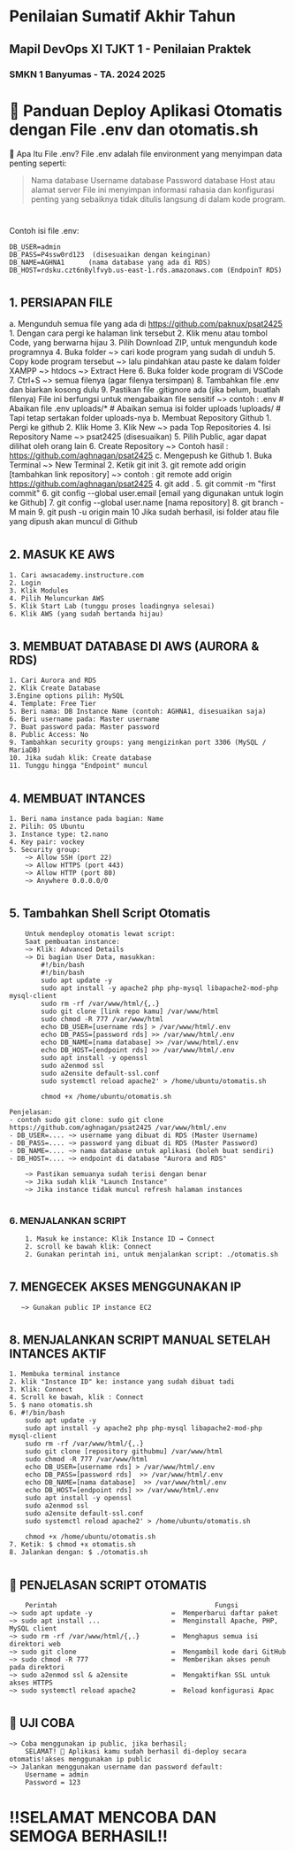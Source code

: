 # Penilaian Sumatif Akhir Tahun
## Mapil DevOps XI TJKT 1 - Penilaian Praktek
### SMKN 1 Banyumas - TA. 2024 2025


#
# 🚀 Panduan Deploy Aplikasi Otomatis dengan File .env dan otomatis.sh

🧠 Apa Itu File .env?
File .env adalah file environment yang menyimpan data penting seperti:
> Nama database
> Username database
> Password database
> Host atau alamat server
File ini menyimpan informasi rahasia dan konfigurasi penting yang sebaiknya tidak ditulis langsung di dalam kode program.
#
Contoh isi file .env:
```.env
DB_USER=admin  
DB_PASS=P4ssw0rd123  (disesuaikan dengan keinginan)
DB_NAME=AGHNA1      (nama database yang ada di RDS)  
DB_HOST=rdsku.czt6n8ylfvyb.us-east-1.rds.amazonaws.com (EndpoinT RDS)
```
#

## 1. PERSIAPAN FILE
a. Mengunduh semua file yang ada di https://github.com/paknux/psat2425 
    1. Dengan cara pergi ke halaman link tersebut
    2. Klik menu atau tombol Code, yang berwarna hijau
    3. Pilih Download ZIP, untuk mengunduh kode programnya
    4. Buka folder ~> cari kode program yang sudah di unduh
    5. Copy kode program tersebut ~> lalu pindahkan atau paste ke dalam folder XAMPP ~> htdocs ~> Extract Here
    6. Buka folder kode program di VSCode
    7. Ctrl+S ~> semua filenya (agar filenya tersimpan)
    8. Tambahkan file .env dan biarkan kosong dulu
    9. Pastikan file .gitignore ada (jika belum, buatlah filenya)
    File ini berfungsi untuk mengabaikan file sensitif
        ~> contoh : .env               # Abaikan file .env
                    uploads/*          # Abaikan semua isi folder uploads
                    !uploads/          # Tapi tetap sertakan folder uploads-nya
b. Membuat Repository Github
    1. Pergi ke github 
    2. Klik Home
    3. Klik New ~> pada Top Repositories
    4. Isi Repository Name ~> psat2425 (disesuaikan)
    5. Pilih Public, agar dapat dilihat oleh orang lain
    6. Create Repository
    ~> Contoh hasil : https://github.com/aghnagan/psat2425
c. Mengepush ke Github
    1. Buka Terminal ~> New Terminal
    2. Ketik git init
    3. git remote add origin [tambahkan link repository]
        ~> contoh : git remote add origin https://github.com/aghnagan/psat2425
    4. git add .
    5. git commit -m "first commit"
    6. git config --global user.email [email yang digunakan untuk login ke Github]
    7. git config --global user.name [nama repository]
    8. git branch -M main
    9. git push -u origin main
    10 Jika sudah berhasil, isi folder atau file yang dipush akan muncul di Github
#
## 2. MASUK KE AWS
    1. Cari awsacademy.instructure.com
    2. Login
    3. Klik Modules
    4. Pilih Meluncurkan AWS 
    5. Klik Start Lab (tunggu proses loadingnya selesai)
    6. Klik AWS (yang sudah bertanda hijau)
#
## 3. MEMBUAT DATABASE DI AWS (AURORA & RDS)
    1. Cari Aurora and RDS
    2. Klik Create Database
    3.Engine options pilih: MySQL
    4. Template: Free Tier
    5. Beri nama: DB Instance Name (contoh: AGHNA1, disesuaikan saja)
    6. Beri username pada: Master username
    7. Buat password pada: Master password
    8. Public Access: No
    9. Tambahkan security groups: yang mengizinkan port 3306 (MySQL / MariaDB)
    10. Jika sudah klik: Create database
    11. Tunggu hingga "Endpoint" muncul
#
## 4. MEMBUAT INTANCES
    1. Beri nama instance pada bagian: Name
    2. Pilih: OS Ubuntu
    3. Instance type: t2.nano
    4. Key pair: vockey
    5. Security group:
        ~> Allow SSH (port 22)
        ~> Allow HTTPS (port 443)
        ~> Allow HTTP (port 80)
        ~> Anywhere 0.0.0.0/0
#
## 5. Tambahkan Shell Script Otomatis
        Untuk mendeploy otomatis lewat script:
        Saat pembuatan instance:
        ~> Klik: Advanced Details
        ~> Di bagian User Data, masukkan:
            #!/bin/bash
            #!/bin/bash
            sudo apt update -y
            sudo apt install -y apache2 php php-mysql libapache2-mod-php mysql-client
            sudo rm -rf /var/www/html/{,.}
            sudo git clone [link repo kamu] /var/www/html
            sudo chmod -R 777 /var/www/html
            echo DB_USER=[username rds] > /var/www/html/.env
            echo DB_PASS=[password rds] >> /var/www/html/.env
            echo DB_NAME=[nama database] >> /var/www/html/.env
            echo DB_HOST=[endpoint rds] >> /var/www/html/.env
            sudo apt install -y openssl
            sudo a2enmod ssl
            sudo a2ensite default-ssl.conf
            sudo systemctl reload apache2' > /home/ubuntu/otomatis.sh

            chmod +x /home/ubuntu/otomatis.sh
    
    Penjelasan:
    - contoh sudo git clone: sudo git clone https://github.com/aghnagan/psat2425 /var/www/html/.env
    - DB_USER=.... ~> username yang dibuat di RDS (Master Username)
    - DB_PASS=.... ~> password yang dibuat di RDS (Master Password)
    - DB_NAME=.... ~> nama database untuk aplikasi (boleh buat sendiri)
    - DB_HOST=.... ~> endpoint di database "Aurora and RDS"

        ~> Pastikan semuanya sudah terisi dengan benar
        ~> Jika sudah klik "Launch Instance"
        ~> Jika instance tidak muncul refresh halaman instances 
#
### 6. MENJALANKAN SCRIPT
        1. Masuk ke instance: Klik Instance ID → Connect
        2. scroll ke bawah klik: Connect
        2. Gunakan perintah ini, untuk menjalankan script: ./otomatis.sh
#
## 7. MENGECEK AKSES MENGGUNAKAN IP
       ~> Gunakan public IP instance EC2 
#
## 8. MENJALANKAN SCRIPT MANUAL SETELAH INTANCES AKTIF
    1. Membuka terminal instance
    2. klik "Instance ID" ke: instance yang sudah dibuat tadi
    3. Klik: Connect
    4. Scroll ke bawah, klik : Connect
    5. $ nano otomatis.sh
    6. #!/bin/bash
        sudo apt update -y
        sudo apt install -y apache2 php php-mysql libapache2-mod-php mysql-client
        sudo rm -rf /var/www/html/{,.}
        sudo git clone [repository githubmu] /var/www/html
        sudo chmod -R 777 /var/www/html
        echo DB_USER=[username rds] > /var/www/html/.env
        echo DB_PASS=[password rds]  >> /var/www/html/.env
        echo DB_NAME=[nama database]  >> /var/www/html/.env
        echo DB_HOST=[endpoint rds] >> /var/www/html/.env
        sudo apt install -y openssl
        sudo a2enmod ssl
        sudo a2ensite default-ssl.conf
        sudo systemctl reload apache2' > /home/ubuntu/otomatis.sh

        chmod +x /home/ubuntu/otomatis.sh  
    7. Ketik: $ chmod +x otomatis.sh
    8. Jalankan dengan: $ ./otomatis.sh
#
## 📘 PENJELASAN SCRIPT OTOMATIS
        Perintah	                                    Fungsi
    ~> sudo apt update -y	                 =  Memperbarui daftar paket
    ~> sudo apt install ...	                 =  Menginstall Apache, PHP, MySQL client
    ~> sudo rm -rf /var/www/html/{,.}	     =  Menghapus semua isi direktori web
    ~> sudo git clone	                     =  Mengambil kode dari GitHub
    ~> sudo chmod -R 777	                 =  Memberikan akses penuh pada direktori
    ~> sudo a2enmod ssl & a2ensite	         =  Mengaktifkan SSL untuk akses HTTPS
    ~> sudo systemctl reload apache2	     =  Reload konfigurasi Apac
#
## 🧪 UJI COBA
    ~> Coba menggunakan ip public, jika berhasil;
        SELAMAT! 🎉 Aplikasi kamu sudah berhasil di-deploy secara otomatis!akses menggunakan ip public
    ~> Jalankan menggunakan username dan password default:
        Username = admin
        Password = 123

#
# ‼️SELAMAT MENCOBA DAN SEMOGA BERHASIL‼️







